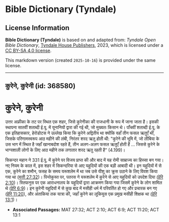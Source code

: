# Bible Dictionary (Tyndale)

## License Information

**Bible Dictionary (Tyndale)** is based on and adapted from: _Tyndale Open Bible Dictionary_, [Tyndale House Publishers](https://tyndaleopenresources.com/), 2023, which is licensed under a [CC BY-SA 4.0 license](https://creativecommons.org/licenses/by-sa/4.0/legalcode.en).

This markdown version (created `2025-10-16`) is provided under the same license.



--------------------------------

## कुरेने, कुरेनी (id: 368580)

कुरेने, कुरेनी
==============

उत्तर अफ्रीका के तट पर स्थित एक शहर, जिसे कुरेनीका की राजधानी के रूप में जाना जाता है। इसकी स्थापना सातवीं शताब्दी ई.पू. में यूनानियों द्वारा की गई थी, जो मुख्यतः किसान थे। पाँचवीं शताब्दी ई.पू. के एक इतिहासकार, हेरोडोटस ने उल्लेख किया कि कुरेने अद्वितीय था क्योंकि वहाँ तीन फसल ऋतुएँ थीं, जिसके परिणामस्वरूप आठ महीने की लंबी, निरंतर शरद ऋतु होती थी: "कुरेने की भूमि में, जो लीबिया के उस भाग में स्थित है जहाँ खानाबदोश रहते हैं, तीन अलग\-अलग फसल ऋतुएँ होती हैं … जिससे कुरेने के भाग्यशाली लोगों के लिए आठ महीने तक लगातार शरद ऋतु रहती है” (4\.199\)।

सिकन्दर महान ने 331 ई.पू. में कुरेने पर विजय प्राप्त की और बाद में यह रोमी साम्राज्य का हिस्सा बन गया। नए नियम के काल में, इस शहर में सिकन्दरिया से आए यहूदियों की एक बड़ी आबादी थी। इन यहूदियों में से एक, कुरेने का शमौन, फसह के समय यरूशलेम में था जब उसे यीशु का क्रूस उठाने के लिए विवश किया गया था ([मत्ती 27:32](https://ref.ly/Matt27:32))। पिन्तेकुस्त पर, पतरस ने यरूशलेम में कुरेने से आए यहूदियों को उपदेश दिया ([प्रेरि 2:10](https://ref.ly/Acts2:10))। स्तिफनुस पर एक आराधनालय के यहूदियों द्वारा आक्रमण किया गया जिसमें कुरेने के लोग शामिल थे ([प्रेरि 6:9](https://ref.ly/Acts6:9))। इन कुरेनी यहूदियों में से कुछ बाद में मसीही धर्म में परिवर्तित हो गए और प्रचारक बन गए ([प्रेरि 11:20](https://ref.ly/Acts11:20)), और अंताकिया तक यात्रा की, जहाँ कुरेने का लूकियुस एक प्रमुख मसीही शिक्षक था ([प्रेरि 13:1](https://ref.ly/Acts13:1))।

* **Associated Passages:** MAT 27:32; ACT 2:10; ACT 6:9; ACT 11:20; ACT 13:1

